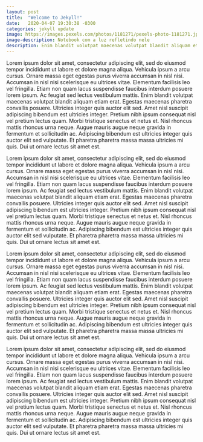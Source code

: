 ```yaml
---
layout: post
title:  "Welcome to Jekyll!"
date:   2020-04-07 19:30:38 -0300
categories: jekyll update
image: https://images.pexels.com/photos/1181271/pexels-photo-1181271.jpeg?auto=compress&cs=tinysrgb&dpr=3&h=750&w=1260
image-description: Notebook com a luz refletindo nele
description: Enim blandit volutpat maecenas volutpat blandit aliquam etiam erat. Egestas maecenas pharetra convallis posuere. Ultricies integer quis auctor elit sed. Amet nisl suscipit adipiscing bibendum est ultricies integer. Pretium nibh ipsum consequat nisl vel pretium lectus quam. Morbi tristique senectus et netus et. Et pharetra pharetra massa massa ultricies mi quis. Dui ut ornare lectus sit amet est.
---
```


Lorem ipsum dolor sit amet, consectetur adipiscing elit, sed do eiusmod tempor incididunt ut labore et dolore magna aliqua. Vehicula ipsum a arcu cursus. Ornare massa eget egestas purus viverra accumsan in nisl nisi. Accumsan in nisl nisi scelerisque eu ultrices vitae. Elementum facilisis leo vel fringilla. Etiam non quam lacus suspendisse faucibus interdum posuere lorem ipsum. Ac feugiat sed lectus vestibulum mattis. Enim blandit volutpat maecenas volutpat blandit aliquam etiam erat. Egestas maecenas pharetra convallis posuere. Ultricies integer quis auctor elit sed. Amet nisl suscipit adipiscing bibendum est ultricies integer. Pretium nibh ipsum consequat nisl vel pretium lectus quam. Morbi tristique senectus et netus et. Nisl rhoncus mattis rhoncus urna neque. Augue mauris augue neque gravida in fermentum et sollicitudin ac. Adipiscing bibendum est ultricies integer quis auctor elit sed vulputate. Et pharetra pharetra massa massa ultricies mi quis. Dui ut ornare lectus sit amet est.

Lorem ipsum dolor sit amet, consectetur adipiscing elit, sed do eiusmod tempor incididunt ut labore et dolore magna aliqua. Vehicula ipsum a arcu cursus. Ornare massa eget egestas purus viverra accumsan in nisl nisi. Accumsan in nisl nisi scelerisque eu ultrices vitae. Elementum facilisis leo vel fringilla. Etiam non quam lacus suspendisse faucibus interdum posuere lorem ipsum. Ac feugiat sed lectus vestibulum mattis. Enim blandit volutpat maecenas volutpat blandit aliquam etiam erat. Egestas maecenas pharetra convallis posuere. Ultricies integer quis auctor elit sed. Amet nisl suscipit adipiscing bibendum est ultricies integer. Pretium nibh ipsum consequat nisl vel pretium lectus quam. Morbi tristique senectus et netus et. Nisl rhoncus mattis rhoncus urna neque. Augue mauris augue neque gravida in fermentum et sollicitudin ac. Adipiscing bibendum est ultricies integer quis auctor elit sed vulputate. Et pharetra pharetra massa massa ultricies mi quis. Dui ut ornare lectus sit amet est.

Lorem ipsum dolor sit amet, consectetur adipiscing elit, sed do eiusmod tempor incididunt ut labore et dolore magna aliqua. Vehicula ipsum a arcu cursus. Ornare massa eget egestas purus viverra accumsan in nisl nisi. Accumsan in nisl nisi scelerisque eu ultrices vitae. Elementum facilisis leo vel fringilla. Etiam non quam lacus suspendisse faucibus interdum posuere lorem ipsum. Ac feugiat sed lectus vestibulum mattis. Enim blandit volutpat maecenas volutpat blandit aliquam etiam erat. Egestas maecenas pharetra convallis posuere. Ultricies integer quis auctor elit sed. Amet nisl suscipit adipiscing bibendum est ultricies integer. Pretium nibh ipsum consequat nisl vel pretium lectus quam. Morbi tristique senectus et netus et. Nisl rhoncus mattis rhoncus urna neque. Augue mauris augue neque gravida in fermentum et sollicitudin ac. Adipiscing bibendum est ultricies integer quis auctor elit sed vulputate. Et pharetra pharetra massa massa ultricies mi quis. Dui ut ornare lectus sit amet est.

Lorem ipsum dolor sit amet, consectetur adipiscing elit, sed do eiusmod tempor incididunt ut labore et dolore magna aliqua. Vehicula ipsum a arcu cursus. Ornare massa eget egestas purus viverra accumsan in nisl nisi. Accumsan in nisl nisi scelerisque eu ultrices vitae. Elementum facilisis leo vel fringilla. Etiam non quam lacus suspendisse faucibus interdum posuere lorem ipsum. Ac feugiat sed lectus vestibulum mattis. Enim blandit volutpat maecenas volutpat blandit aliquam etiam erat. Egestas maecenas pharetra convallis posuere. Ultricies integer quis auctor elit sed. Amet nisl suscipit adipiscing bibendum est ultricies integer. Pretium nibh ipsum consequat nisl vel pretium lectus quam. Morbi tristique senectus et netus et. Nisl rhoncus mattis rhoncus urna neque. Augue mauris augue neque gravida in fermentum et sollicitudin ac. Adipiscing bibendum est ultricies integer quis auctor elit sed vulputate. Et pharetra pharetra massa massa ultricies mi quis. Dui ut ornare lectus sit amet est.